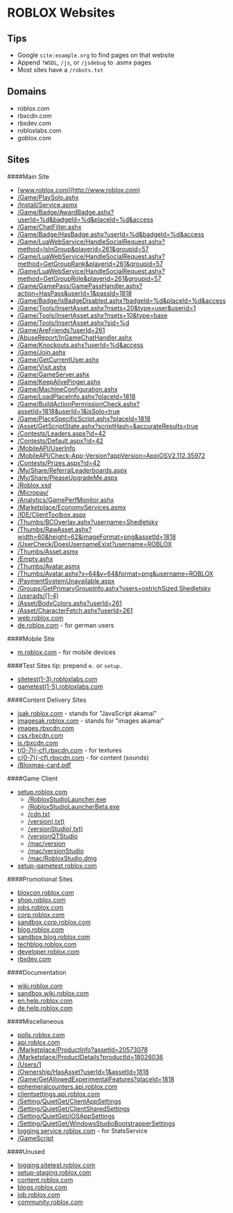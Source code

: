 ROBLOX Websites
=
Tips
-
* Google `site:example.org` to find pages on that website
* Append `?WSDL`, `/js`, or `/jsdebug` to .asmx pages
* Most sites have a `/robots.txt`

Domains
-
* roblox.com
* rbxcdn.com
* rbxdev.com
* robloxlabs.com
* goblox.com

Sites
-

####Main Site
* [www.roblox.com](http://www.roblox.com)
 * [/Game/PlaySolo.ashx](http://www.roblox.com/Game/PlaySolo.ashx)
 * [/Install/Service.asmx](http://www.roblox.com/Install/Service.asmx)
 * [/Game/Badge/AwardBadge.ashx?userId=%d&badgeId=%d&placeId=%d&access](http://www.roblox.com/Game/Badge/AwardBadge.ashx?userId=261&badgeId=83094935&PlaceID=%d&access)
 * [/Game/ChatFilter.ashx](http://www.roblox.com/Game/ChatFilter.ashx)
 * [/Game/Badge/HasBadge.ashx?userId=%d&badgeId=%d&access](http://www.roblox.com/Game/Badge/HasBadge.ashx?userId=%d&badgeId=%d&access)
 * [/Game/LuaWebService/HandleSocialRequest.ashx?method=IsInGroup&playerid=261&groupid=57](http://www.roblox.com/Game/LuaWebService/HandleSocialRequest.ashx?method=IsInGroup&playerid=261&groupid=57)
 * [/Game/LuaWebService/HandleSocialRequest.ashx?method=GetGroupRank&playerid=261&groupid=57](http://www.roblox.com/Game/LuaWebService/HandleSocialRequest.ashx?method=GetGroupRank&playerid=261&groupid=57)
 * [/Game/LuaWebService/HandleSocialRequest.ashx?method=GetGroupRole&playerid=261&groupid=57](http://www.roblox.com/Game/LuaWebService/HandleSocialRequest.ashx?method=GetGroupRole&playerid=261&groupid=57)
 * [/Game/GamePass/GamePassHandler.ashx?action=HasPass&userId=1&passId=1818](http://www.roblox.com/Game/GamePass/GamePassHandler.ashx?action=HasPass&userId=1&passId=1818)
 * [/Game/Badge/IsBadgeDisabled.ashx?badgeId=%d&placeId=%d&access](http://www.roblox.com/Game/Badge/IsBadgeDisabled.ashx?badgeId=%d&placeId=%d&access)
 * [/Game/Tools/InsertAsset.ashx?nsets=20&type=user&userid=1](http://www.roblox.com/Game/Tools/InsertAsset.ashx?nsets=20&type=user&userid=1)
 * [/Game/Tools/InsertAsset.ashx?nsets=10&type=base](http://www.roblox.com/Game/Tools/InsertAsset.ashx?nsets=10&type=base)
 * [/Game/Tools/InsertAsset.ashx?sid=%d](http://www.roblox.com/Game/Tools/InsertAsset.ashx?sid=2)
 * [/Game/AreFriends?userId=261](http://www.roblox.com/Game/AreFriends?userId=261)
 * [/AbuseReport/InGameChatHandler.ashx](http://www.roblox.com/AbuseReport/InGameChatHandler.ashx)
 * [/Game/Knockouts.ashx?userId=%d&access](http://www.roblox.com/Game/Knockouts.ashx?userId=261&access)
 * [/Game/Join.ashx](http://www.roblox.com/Game/Join.ashx?placeId=1818)
 * [/Game/GetCurrentUser.ashx](http://www.roblox.com/Game/GetCurrentUser.ashx)
 * [/Game/Visit.ashx](http://www.roblox.com/Game/Visit.ashx?placeId=1818)
 * [/Game/GameServer.ashx](http://www.roblox.com/Game/GameServer.ashx)
 * [/Game/KeepAlivePinger.ashx](http://www.roblox.com/Game/KeepAlivePinger.ashx)
 * [/Game/MachineConfiguration.ashx](http://www.roblox.com/Game/MachineConfiguration.ashx)
 * [/Game/LoadPlaceInfo.ashx?placeId=1818](http://www.roblox.com/Game/LoadPlaceInfo.ashx?placeId=1818)
 * [/Game/BuildActionPermissionCheck.ashx?assetId=1818&userId=1&isSolo=true](http://www.roblox.com/Game/BuildActionPermissionCheck.ashx?assetId=1818&userId=261&isSolo=true)
 * [/Game/PlaceSpecificScript.ashx?placeId=1818](http://www.roblox.com/Game/PlaceSpecificScript.ashx?placeId=1818)
 * [/Asset/GetScriptState.ashx?scriptHash=&accurateResults=true](http://www.roblox.com/Asset/GetScriptState.ashx?ScriptHash=53356c47685f350134c7e30efb66bf0&AccurateResults=true)
 * [/Contests/Leaders.aspx?id=42](http://www.roblox.com/Contests/Leaders.aspx?id=42)
 * [/Contests/Default.aspx?id=42](http://www.roblox.com/Contests/Default.aspx?id=42)
 * [/MobileAPI/UserInfo](http://www.roblox.com/mobileapi/userinfo)
 * [/MobileAPI/Check-App-Version?appVersion=AppiOSV2.112.35972](http://www.roblox.com/mobileapi/check-app-version?appVersion=AppiOSV2.112.35972)
 * [/Contests/Prizes.aspx?id=42](http://www.roblox.com/Contests/Prizes.aspx?id=42)
 * [/My/Share/ReferralLeaderboards.aspx](http://www.roblox.com/My/Share/ReferralLeaderboards.aspx)
 * [/My/Share/PleaseUpgradeMe.aspx](http://www.roblox.com/My/Share/PleaseUpgradeMe.aspx)
 * [/Roblox.xsd](http://www.roblox.com/roblox.xsd)
 * [/Micropay/](http://www.roblox.com/Micropay/)
 * [/Analytics/GamePerfMonitor.ashx](http://www.roblox.com/Analytics/GamePerfMonitor.ashx)
 * [/Marketplace/EconomyServices.asmx](http://www.roblox.com/Marketplace/EconomyServices.asmx)
 * [/IDE/ClientToolbox.aspx](http://www.roblox.com/IDE/ClientToolbox.aspx)
 * [/Thumbs/BCOverlay.ashx?username=Shedletsky](http://www.roblox.com/Thumbs/BCOverlay.ashx?username=Shedletsky)
 * [/Thumbs/RawAsset.ashx?width=60&height=62&imageFormat=png&assetId=1818](http://www.roblox.com/Thumbs/RawAsset.ashx?width=60&height=62&imageFormat=png&assetId=1818)
 * [/UserCheck/DoesUsernameExist?username=ROBLOX](http://www.roblox.com/UserCheck/DoesUsernameExist?username=ROBLOX)
 * [/Thumbs/Asset.asmx](http://www.roblox.com/Thumbs/Asset.asmx)
 * [/Empty.ashx](http://www.roblox.com/Empty.aspx)
 * [/Thumbs/Avatar.asmx](http://www.roblox.com/Thumbs/Avatar.asmx)
 * [/Thumbs/Avatar.ashx?x=64&y=64&format=png&username=ROBLOX](http://www.roblox.com/Thumbs/Avatar.ashx?x=64&y=64&format=png&username=ROBLOX)
 * [/PaymentSystemUnavailable.aspx](http://www.roblox.com/PaymentSystemUnavailable.aspx)
 * [/Groups/GetPrimaryGroupInfo.ashx?users=ostrichSized,Shedletsky](http://www.roblox.com/Groups/GetPrimaryGroupInfo.ashx?users=ostrichSized,Shedletsky)
 * [/userads/(1-4)](http://www.roblox.com/userads/1)
 * [/Asset/BodyColors.ashx?userId=261](http://www.roblox.com/Asset/BodyColors.ashx?userId=261)
 * [/Asset/CharacterFetch.ashx?userId=261](http://www.roblox.com/Asset/CharacterFetch.ashx?userId=261)
* [web.roblox.com](http://web.roblox.com)
* [de.roblox.com](http://de.roblox.com) - for german users

####Mobile Site
* [m.roblox.com](http://m.roblox.com) - for mobile devices

####Test Sites
tip: prepend `m.` or `setup.`
* [sitetest(1-3).robloxlabs.com](http://sitetest1.robloxlabs.com)
* [gametest(1-5).robloxlabs.com](http://gametest1.robloxlabs.com)

####Content Delivery Sites
* [jsak.roblox.com](http://jsak.roblox.com) - stands for "JavaScript akamai"
* [imagesak.roblox.com](http://imagesak.roblox.com) - stands for "images akamai"
* [images.rbxcdn.com](http://images.rbxcdn.com)
* [css.rbxcdn.com](http://css.rbxcdn.com)
* [js.rbxcdn.com](http://js.rbxcdn.com)
* [t(0-7)(-cf).rbxcdn.com](http://t0.rbxcdn.com) - for textures
* [c(0-7)(-cf).rbxcdn.com](http://c0.rbxcdn.com) - for content (sounds)
 *  [/Bloxmas-card.pdf](http://c0.rbxcdn.com/Bloxmas-card.pdf)

####Game Client
* [setup.roblox.com](http://setup.roblox.com)
  * [/RobloxStudioLauncher.exe](http://setup.roblox.com/RobloxStudioLauncher.exe)
  * [/RobloxStudioLauncherBeta.exe](http://setup.roblox.com/RobloxStudioLauncherBeta.exe)
  * [/cdn.txt](http://setup.roblox.com/cdn.txt)
  *	[/version(.txt)](http://setup.roblox.com/version)
  *	[/versionStudio(.txt)](http://setup.roblox.com/versionStudio)
  *	[/versionQTStudio](http://setup.roblox.com/versionQTStudio)
  *	[/mac/version](http://setup.roblox.com/mac/version)
  *	[/mac/versionStudio](http://setup.roblox.com/mac/versionStudio)
  *	[/mac/RobloxStudio.dmg](http://setup.roblox.com/mac/RobloxStudio.dmg)
* [setup-gametest.roblox.com](http://setup-gametest.roblox.com)

####Promotional Sites
* [bloxcon.roblox.com](http://bloxcon.roblox.com)
* [shop.roblox.com](http://shop.roblox.com)
* [jobs.roblox.com](http://jobs.roblox.com)
* [corp.roblox.com](http://corp.roblox.com)
* [sandbox.corp.roblox.com](http://sandbox.corp.roblox.com)
* [blog.roblox.com](http://blog.roblox.com)
* [sandbox.blog.roblox.com](http://sandbox.blog.roblox.com)
* [techblog.roblox.com](http://techblog.roblox.com)
* [developer.roblox.com](http://developer.roblox.com)
* [rbxdev.com](http://rbxdev.com)

####Documentation
* [wiki.roblox.com](http://wiki.roblox.com)
* [sandbox.wiki.roblox.com](http://sandbox.wiki.roblox.com)
* [en.help.roblox.com](http://en.help.roblox.com)
* [de.help.roblox.com](http://de.help.roblox.com)

####Miscellaneous
* [polls.roblox.com](http://polls.roblox.com)
* [api.roblox.com](http://api.roblox.com/docs)
 * [/Marketplace/ProductInfo?assetId=20573078](http://api.roblox.com/Marketplace/ProductInfo?assetId=20573078)
 * [/Marketplace/ProductDetails?productId=18026036](http://api.roblox.com/Marketplace/ProductDetails?productId=18026036)
 * [/Users/1](http://api.roblox.com/Users/1)
 * [/Ownership/HasAsset?userId=1&assetId=1818](http://api.roblox.com/Ownership/HasAsset?userId=1&assetId=1818)
 * [/Game/GetAllowedExperimentalFeatures?placeId=1818](http://api.roblox.com/Game/GetAllowedExperimentalFeatures?placeId=1818)
* [ephemeralcounters.api.roblox.com](http://ephemeralcounters.api.roblox.com)
* [clientsettings.api.roblox.com](http://clientsettings.api.roblox.com)
 * [/Setting/QuietGet/ClientAppSettings](http://clientsettings.api.roblox.com/Setting/QuietGet/ClientAppSettings?apiKey=D6925E56-BFB9-4908-AAA2-A5B1EC4B2D79)
 * [/Setting/QuietGet/ClientSharedSettings](http://clientsettings.api.roblox.com/Setting/QuietGet/ClientSharedSettings?apiKey=D6925E56-BFB9-4908-AAA2-A5B1EC4B2D79)
 * [/Setting/QuietGet/iOSAppSettings](http://clientsettings.api.roblox.com/Setting/QuietGet/iOSAppSettings?apiKey=D6925E56-BFB9-4908-AAA2-A5B1EC4B2D79)
 * [/Setting/QuietGet/WindowsStudioBootstrapperSettings](http://clientsettings.api.roblox.com/Setting/QuietGet/WindowsStudioBootstrapperSettings?apiKey=76E5A40C-3AE1-4028-9F10-7C62520BD94F)
* [logging.service.roblox.com](http://logging.service.roblox.com) - for StatsService
 * [/GameScript](http://logging.service.roblox.com/GameScript)

####Unused
* [logging.sitetest.roblox.com](http://logging.sitetest.roblox.com)
* [setup-staging.roblox.com](http://setup-staging.roblox.com/version.txt)
* [content.roblox.com](http://content.roblox.com)
* [blogs.roblox.com](http://blogs.roblox.com)
* [job.roblox.com](http://job.roblox.com)
* [community.roblox.com](http://community.roblox.com)

